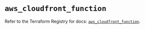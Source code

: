 # `aws_cloudfront_function`

Refer to the Terraform Registry for docs: [`aws_cloudfront_function`](https://registry.terraform.io/providers/hashicorp/aws/5.83.1/docs/resources/cloudfront_function).
